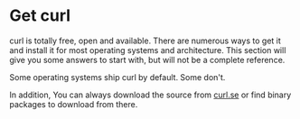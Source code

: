 # Get curl

curl is totally free, open and available. There are numerous ways to get it
and install it for most operating systems and architecture. This section will
give you some answers to start with, but will not be a complete reference.

Some operating systems ship curl by default. Some don't.

In addition, You can always download the source from
[curl.se](https://curl.se) or find binary packages to download from
there.

